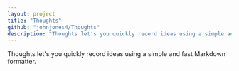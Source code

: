 ```yaml
---
layout: project
title: "Thoughts"
github: "johnjones4/Thoughts"
description: "Thoughts let's you quickly record ideas using a simple and fast Markdown formatter."
---
```


Thoughts let's you quickly record ideas using a simple and fast Markdown formatter.
